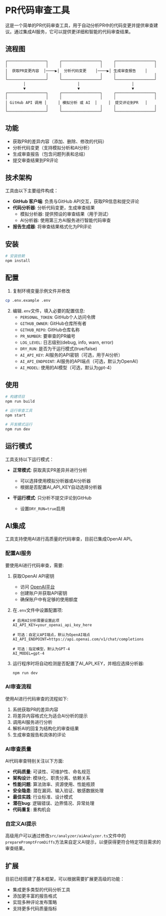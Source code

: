 # PR代码审查工具

这是一个简单的PR代码审查工具，用于自动分析PR中的代码变更并提供审查建议。通过集成AI服务，它可以提供更详细和智能的代码审查结果。

## 流程图

```
┌─────────────────┐     ┌─────────────────┐     ┌─────────────────┐
│                 │     │                 │     │                 │
│  获取PR变更内容  │────▶│  分析代码变更    │────▶│ 生成审查报告    │
│                 │     │                 │     │                 │
└─────────────────┘     └─────────────────┘     └─────────────────┘
        │                       │                       │
        ▼                       ▼                       ▼
┌─────────────────┐     ┌─────────────────┐     ┌─────────────────┐
│                 │     │                 │     │                 │
│ GitHub API 调用 │     │ 模拟分析 或 AI  │     │  提交评论到PR   │
│                 │     │                 │     │                 │
└─────────────────┘     └─────────────────┘     └─────────────────┘
```

## 功能

- 获取PR的差异内容（添加、删除、修改的代码）
- 分析代码变更（支持模拟分析和AI分析）
- 生成审查报告（包含问题列表和总结）
- 提交审查结果到PR评论

## 技术架构

工具由以下主要组件构成：

- **GitHub 客户端**: 负责与GitHub API交互，获取PR信息和提交评论
- **代码分析器**: 分析代码变更，生成审查结果
  - 模拟分析器: 提供预设的审查结果（用于测试）
  - AI分析器: 使用第三方AI服务进行智能代码审查
- **报告生成器**: 将审查结果格式化为PR评论

## 安装

```bash
# 安装依赖
npm install
```

## 配置

1. 复制环境变量示例文件并修改
```bash
cp .env.example .env
```

2. 编辑`.env`文件，填入必要的配置信息:
   - `PERSONAL_TOKEN`: GitHub个人访问令牌
   - `GITHUB_OWNER`: GitHub仓库所有者
   - `GITHUB_REPO`: GitHub仓库名称
   - `PR_NUMBER`: 要审查的PR编号
   - `LOG_LEVEL`: 日志级别(debug, info, warn, error)
   - `DRY_RUN`: 是否为干运行模式(true/false)
   - `AI_API_KEY`: AI服务的API密钥（可选，用于AI分析）
   - `AI_API_ENDPOINT`: AI服务的API端点（可选，默认为OpenAI）
   - `AI_MODEL`: 使用的AI模型（可选，默认为gpt-4）

## 使用

```bash
# 构建项目
npm run build

# 运行审查工具
npm start

# 开发模式运行
npm run dev
```

## 运行模式

工具支持以下运行模式：

- **正常模式**: 获取真实PR差异并进行分析
  - 可以选择使用模拟分析器或AI分析器
  - 根据是否配置AI_API_KEY自动选择分析器

- **干运行模式**: 只分析不提交评论到GitHub
  - 设置`DRY_RUN=true`启用

## AI集成

工具支持使用AI进行高质量的代码审查，目前已集成OpenAI API。

### 配置AI服务

要使用AI进行代码审查，需要:

1. 获取OpenAI API密钥
   - 访问 [OpenAI平台](https://platform.openai.com/)
   - 创建账户并获取API密钥
   - 确保账户中有足够的使用额度

2. 在`.env`文件中设置配置项:
   ```
   # 启用AI分析需要设置此项
   AI_API_KEY=your_openai_api_key_here
   
   # 可选：自定义API端点，默认为OpenAI端点
   AI_API_ENDPOINT=https://api.openai.com/v1/chat/completions
   
   # 可选：指定模型，默认为GPT-4
   AI_MODEL=gpt-4
   ```

3. 运行程序时将自动检测是否配置了AI_API_KEY，并相应选择分析器:
   ```bash
   npm run dev
   ```

### AI审查流程

使用AI进行代码审查的流程如下:

1. 系统获取PR的差异内容
2. 将差异内容格式化为适合AI分析的提示
3. 调用AI服务进行分析
4. 解析AI的回复为结构化的审查结果
5. 生成审查报告和具体的评论

### AI审查质量

AI代码审查特别关注以下方面:

- **代码质量**: 可读性、可维护性、命名规范
- **架构设计**: 模块化、职责分离、依赖关系
- **性能问题**: 算法效率、资源使用、性能瓶颈
- **安全隐患**: 潜在漏洞、输入验证、敏感数据处理
- **最佳实践**: 行业标准、设计模式
- **潜在bug**: 逻辑错误、边界情况、异常处理
- **代码重复**: 重构机会

### 自定义AI提示

高级用户可以通过修改`src/analyzer/aiAnalyzer.ts`文件中的`preparePromptFromDiffs`方法来自定义AI提示，以便获得更符合特定项目需求的审查结果。

## 扩展

目前已经搭建了基本框架，可以根据需要扩展更高级的功能：

- 集成更多类型的代码分析工具
- 添加更丰富的报告格式
- 实现多种评论发布策略
- 支持更多代码质量指标 